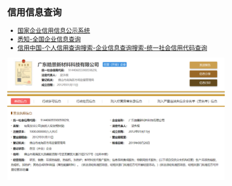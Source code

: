 ## 信用信息查询

- [国家企业信用信息公示系统](http://www.gsxt.gov.cn/index.html)
- [悉知-全国企业信息查询](http://company.xizhi.com/)
- [信用中国-个人信用查询搜索-企业信息查询搜索-统一社会信用代码查询](https://www.creditchina.gov.cn/)

![](xinyong_info/1594459-20200119141415498-1786131287.png)